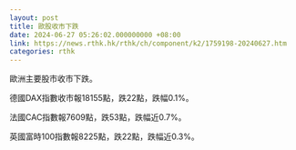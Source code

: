 ```yaml
---
layout: post
title: 歐股收市下跌
date: 2024-06-27 05:26:02.000000000 +08:00
link: https://news.rthk.hk/rthk/ch/component/k2/1759198-20240627.htm
categories: rthk
---
```


歐洲主要股市收市下跌。

德國DAX指數收市報18155點，跌22點，跌幅0.1%。

法國CAC指數報7609點，跌53點，跌幅近0.7%。

英國富時100指數報8225點，跌22點，跌幅近0.3%。
